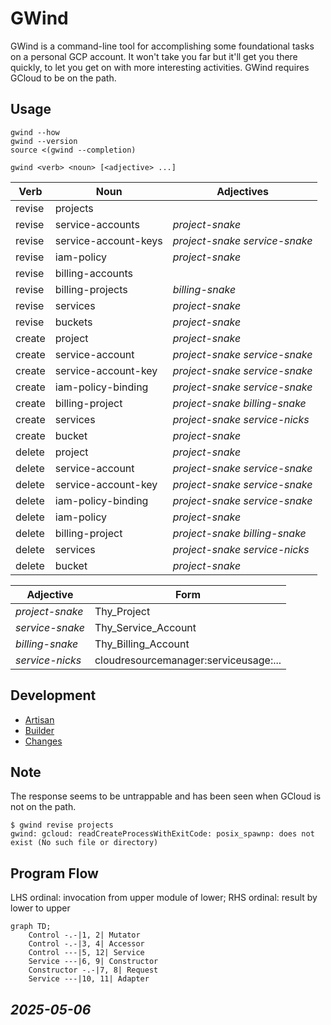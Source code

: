 


# GWind
GWind is a command-line tool for accomplishing some foundational tasks on a personal GCP account.  It won't take you far but it'll get you there quickly, to let you get on with more interesting activities.  GWind requires GCloud to be on the path. 


## Usage
```
gwind --how 
gwind --version
source <(gwind --completion) 

gwind <verb> <noun> [<adjective> ...]
```
| Verb   | Noun                 | Adjectives                      |
|--------|----------------------|---------------------------------|
| revise | projects             |                                 |
| revise | service-accounts     | *project-snake*                 |
| revise | service-account-keys | *project-snake* *service-snake* |
| revise | iam-policy           | *project-snake*                 |
| revise | billing-accounts     |                                 |
| revise | billing-projects     | *billing-snake*                 |
| revise | services             | *project-snake*                 |
| revise | buckets              | *project-snake*                 |
| create | project              | *project-snake*                 |
| create | service-account      | *project-snake* *service-snake* |
| create | service-account-key  | *project-snake* *service-snake* |
| create | iam-policy-binding   | *project-snake* *service-snake* |
| create | billing-project      | *project-snake* *billing-snake* |
| create | services             | *project-snake* *service-nicks* |
| create | bucket               | *project-snake*                 |
| delete | project              | *project-snake*                 |
| delete | service-account      | *project-snake* *service-snake* |
| delete | service-account-key  | *project-snake* *service-snake* |
| delete | iam-policy-binding   | *project-snake* *service-snake* |
| delete | iam-policy           | *project-snake*                 |
| delete | billing-project      | *project-snake* *billing-snake* |
| delete | services             | *project-snake* *service-nicks* |
| delete | bucket               | *project-snake*                 |

| Adjective       | Form                                  |
|-----------------|---------------------------------------|
| *project-snake* | Thy_Project                           |
| *service-snake* | Thy_Service_Account                   |
| *billing-snake* | Thy_Billing_Account                   |
| *service-nicks* | cloudresourcemanager:serviceusage:... |


## Development
* [Artisan](artisan.md)
* [Builder](builder.md)
* [Changes](changes.md)


## Note
The response seems to be untrappable and has been seen when GCloud is not on the path.
```
$ gwind revise projects
gwind: gcloud: readCreateProcessWithExitCode: posix_spawnp: does not exist (No such file or directory)
```


## Program Flow
LHS ordinal: invocation from upper module of lower; RHS ordinal: result by lower to upper
```mermaid
graph TD;
    Control -.-|1, 2| Mutator
    Control -.-|3, 4| Accessor
    Control ---|5, 12| Service
    Service ---|6, 9| Constructor
    Constructor -.-|7, 8| Request
    Service ---|10, 11| Adapter
```

## *2025-05-06*
